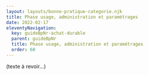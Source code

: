 ```yaml
---
layout: layouts/bonne-pratique-categorie.njk
title: Phase usage, administration et paramétrages
date: 2022-02-17
eleventyNavigation:
  key: guideBpNr-achat-durable
  parent: guideBpNr
  title: Phase usage, administration et paramétrages
  order: 60
---
```


(texte à revoir...)